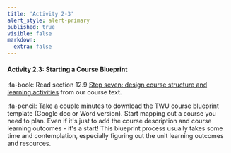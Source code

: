 ```yaml
---
title: 'Activity 2-3'
alert_style: alert-primary
published: true
visible: false
markdown:
  extra: false
---
```


#### Activity 2.3: Starting a Course Blueprint

:fa-book: Read section 12.9 [Step seven: design course structure and learning activities](https://pressbooks.bccampus.ca/teachinginadigitalagev2/chapter/11-9-step-seven/) from our course text.

:fa-pencil: Take a couple minutes to download the TWU course blueprint template (Google doc or Word version).  Start mapping out a course you need to plan.  Even if it's just to add the course description and course learning outcomes - it's a start!  This blueprint process usually takes some time and contemplation, especially figuring out the unit learning outcomes and resources.
